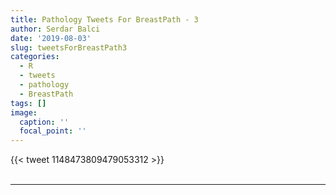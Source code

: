```yaml
---
title: Pathology Tweets For BreastPath - 3
author: Serdar Balci
date: '2019-08-03'
slug: tweetsForBreastPath3
categories:
  - R
  - tweets
  - pathology
  - BreastPath
tags: []
image:
  caption: ''
  focal_point: ''
---
```



{{< tweet 1148473809479053312 >}}
<br>
<br>
<hr>
